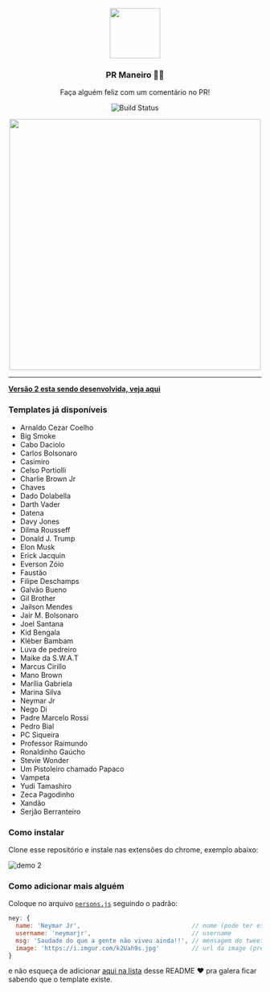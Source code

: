 <p align="center">
  <img src="icon.png" width="100" />
  <h3 align="center">PR Maneiro 👍🏻</h3>
  <p align="center">Faça alguém feliz com um comentário no PR!</p>
  <p align="center">
    <img src="https://travis-ci.org/IgorHalfeld/pr-maneiro.svg?branch=master" alt="Build Status">
  </p>
</p>

<p align="center">
  <img src="assets/demo-1.gif" width="500">
<p>

<hr />

[**Versão 2 esta sendo desenvolvida, veja aqui**](https://github.com/IgorHalfeld/pr-maneiro/pull/72)

### Templates já disponíveis

- Arnaldo Cezar Coelho
- Big Smoke
- Cabo Daciolo
- Carlos Bolsonaro
- Casimiro
- Celso Portiolli
- Charlie Brown Jr
- Chaves
- Dado Dolabella
- Darth Vader
- Datena
- Davy Jones
- Dilma Rousseff
- Donald J. Trump
- Elon Musk
- Erick Jacquin
- Everson Zóio
- Faustão
- Filipe Deschamps
- Galvão Bueno
- Gil Brother
- Jailson Mendes
- Jair M. Bolsonaro
- Joel Santana
- Kid Bengala
- Kléber Bambam
- Luva de pedreiro
- Maike da S.W.A.T
- Marcus Cirillo
- Mano Brown
- Marília Gabriela
- Marina Silva
- Neymar Jr
- Nego Di
- Padre Marcelo Rossi
- Pedro Bial
- PC Siqueira
- Professor Raimundo
- Ronaldinho Gaúcho
- Stevie Wonder
- Um Pistoleiro chamado Papaco
- Vampeta
- Yudi Tamashiro
- Zeca Pagodinho
- Xandão
- Serjão Berranteiro

### Como instalar

Clone esse repositório e instale nas extensões do chrome, exemplo abaixo:

![demo 2](assets/demo-2.gif)

### Como adicionar mais alguém

Coloque no arquivo [`persons.js`](https://github.com/IgorHalfeld/pr-maneiro/blob/master/scripts/persons.js) seguindo o padrão:

```js
ney: {
  name: 'Neymar Jr',                               // nome (pode ter espaços)
  username: 'neymarjr',                            // username
  msg: 'Saudade do que a gente não viveu ainda!!', // mensagem do tweet
  image: 'https://i.imgur.com/k2Uah9s.jpg'         // url da image (precisa usar o imgur.com)
}
```

e não esqueça de adicionar [aqui na lista](https://github.com/IgorHalfeld/pr-maneiro#templates-j%C3%A1-dispon%C3%ADveis) desse README ❤️ pra galera ficar sabendo que o template existe.
